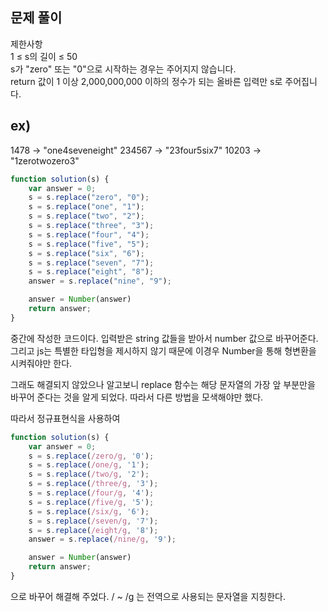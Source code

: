## 문제 풀이

제한사항 <br>
1 ≤ s의 길이 ≤ 50<br>
s가 "zero" 또는 "0"으로 시작하는 경우는 주어지지 않습니다.<br>
return 값이 1 이상 2,000,000,000 이하의 정수가 되는 올바른 입력만 s로 주어집니다.<br>

## ex)
1478 → "one4seveneight"
234567 → "23four5six7"
10203 → "1zerotwozero3"

``` js
function solution(s) {
    var answer = 0;
    s = s.replace("zero", "0");
    s = s.replace("one", "1");
    s = s.replace("two", "2");
    s = s.replace("three", "3");
    s = s.replace("four", "4");
    s = s.replace("five", "5");
    s = s.replace("six", "6");
    s = s.replace("seven", "7");
    s = s.replace("eight", "8");
    answer = s.replace("nine", "9");

    answer = Number(answer)
    return answer;
}
```
중간에 작성한 코드이다. 입력받은 string 값들을 받아서 number 값으로 바꾸어준다.
그리고 js는 특별한 타입형을 제시하지 않기 때문에 이경우 Number을 통해 형변환을 시켜줘야만 한다.

그래도 해결되지 않았으나 알고보니 replace 함수는 해당 문자열의 가장 앞 부분만을 바꾸어 준다는 것을 알게 되었다. 
따라서 다른 방법을 모색해야만 했다.

따라서 정규표현식을 사용하여

``` js
function solution(s) {
    var answer = 0;
    s = s.replace(/zero/g, '0');
    s = s.replace(/one/g, '1');
    s = s.replace(/two/g, '2');
    s = s.replace(/three/g, '3');
    s = s.replace(/four/g, '4');
    s = s.replace(/five/g, '5');
    s = s.replace(/six/g, '6');
    s = s.replace(/seven/g, '7');
    s = s.replace(/eight/g, '8');
    answer = s.replace(/nine/g, '9');

    answer = Number(answer)
    return answer;
}
```
으로 바꾸어 해결해 주었다. / ~ /g 는 전역으로 사용되는 문자열을 지칭한다.





